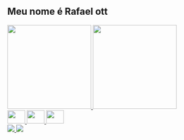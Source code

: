 ## Meu nome é Rafael ott

<div>
  <a href="https://github.com/duribeiro">
    <img height="190em" src="https://github-readme-stats.vercel.app/api?username=DevRafaelott&count_private=true&include_all_commits=true&show_icons=true&theme=midnight-purple&hide_border=false&show_owner=true"/>
    <img height="190em" src="https://github-readme-stats.vercel.app/api/top-langs/?username=DevRafaelott&theme=midnight-purple&hide_border=false&&layout=compact"/>
</div>

<div>
  <img width="40" height="30" src="https://cdn.jsdelivr.net/gh/devicons/devicon/icons/html5/html5-original.svg"/>
  <img width="40" height="30" src="https://cdn.jsdelivr.net/gh/devicons/devicon/icons/css3/css3-original.svg"/>
  <img width="40" height="30" src="https://cdn.jsdelivr.net/gh/devicons/devicon/icons/javascript/javascript-original.svg"/>
</div>

<div>
  <a href="https://youtube.com" target="blank_">
    <img src="https://img.shields.io/badge/LinkedIn-0077B5?style=for-the-badge&logo=linkedin&logoColor=white">
  </a>

  <a href="https://youtube.com" target="blank_">
    <img src="https://img.shields.io/badge/Instagram-E4405F?style=for-the-badge&logo=instagram&logoColor=white">
  </a>
</div>

